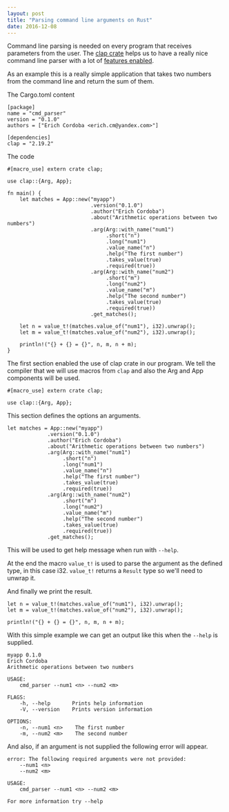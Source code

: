 ```yaml
---
layout: post
title: "Parsing command line arguments on Rust"
date: 2016-12-08
---
```


Command line parsing is needed on every program that receives parameters from the user. The [clap crate](https://crates.io/crates/clap) helps us to have a really nice command line parser with a lot of [features enabled](http://clap.rs/).

As an example this is a really simple application that takes two numbers from the command line and return the sum of them.

The Cargo.toml content
```
[package]
name = "cmd_parser"
version = "0.1.0"
authors = ["Erich Cordoba <erich.cm@yandex.com>"]

[dependencies]
clap = "2.19.2"
```

The code

```rust-lang
#[macro_use] extern crate clap;

use clap::{Arg, App};

fn main() {
    let matches = App::new("myapp")
    					   .version("0.1.0")
    					   .author("Erich Cordoba")
    					   .about("Arithmetic operations between two numbers")
    					   .arg(Arg::with_name("num1")
    					   	    .short("n")
    					   	    .long("num1")
    					   	    .value_name("n")
    					   	    .help("The first number")
    					   	    .takes_value(true)
    					   	    .required(true))
    					   .arg(Arg::with_name("num2")
    					   	    .short("m")
    					   	    .long("num2")
    					   	    .value_name("m")
    					   	    .help("The second number")
    					   	    .takes_value(true)
    					   	    .required(true))
    					   .get_matches();

    let n = value_t!(matches.value_of("num1"), i32).unwrap();
    let m = value_t!(matches.value_of("num2"), i32).unwrap();

    println!("{} + {} = {}", n, m, n + m);
}
```

The first section enabled the use of clap crate in our program. We tell the compiler that we will use macros from `clap` and also the Arg and App components will be used.

```rust-lang
#[macro_use] extern crate clap;

use clap::{Arg, App};
```
This section defines the options an arguments.

```rust-lang
let matches = App::new("myapp")
             .version("0.1.0")
             .author("Erich Cordoba")
             .about("Arithmetic operations between two numbers")
             .arg(Arg::with_name("num1")
                  .short("n")
                  .long("num1")
                  .value_name("n")
                  .help("The first number")
                  .takes_value(true)
                  .required(true))
             .arg(Arg::with_name("num2")
                  .short("m")
                  .long("num2")
                  .value_name("m")
                  .help("The second number")
                  .takes_value(true)
                  .required(true))
             .get_matches();
```

This will be used to get help message when run with `--help`.

At the end the macro `value_t!` is used to parse the argument as the defined type, in this case i32. `value_t!` returns a `Result` type so we'll need to unwrap it.

And finally we print the result.

```rust-lang
let n = value_t!(matches.value_of("num1"), i32).unwrap();
let m = value_t!(matches.value_of("num2"), i32).unwrap();

println!("{} + {} = {}", n, m, n + m);
```
With this simple example we can get an output like this when the `--help` is supplied.

```
myapp 0.1.0
Erich Cordoba
Arithmetic operations between two numbers

USAGE:
    cmd_parser --num1 <n> --num2 <m>

FLAGS:
    -h, --help       Prints help information
    -V, --version    Prints version information

OPTIONS:
    -n, --num1 <n>    The first number
    -m, --num2 <m>    The second number
```

And also, if an argument is not supplied the following error will appear.

```
error: The following required arguments were not provided:
    --num1 <n>
    --num2 <m>

USAGE:
    cmd_parser --num1 <n> --num2 <m>

For more information try --help
```
